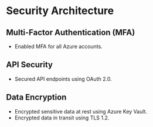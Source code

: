 # Security Architecture

## Multi-Factor Authentication (MFA)
- Enabled MFA for all Azure accounts.

## API Security
- Secured API endpoints using OAuth 2.0.

## Data Encryption
- Encrypted sensitive data at rest using Azure Key Vault.
- Encrypted data in transit using TLS 1.2.